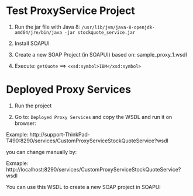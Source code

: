 # Test ProxyService Project

1) Run the jar file with Java 8: `/usr/lib/jvm/java-8-openjdk-amd64/jre/bin/java -jar stockquote_service.jar`

2) Install SOAPUI

3) Create a new SOAP Project (in SOAPUI) based on: sample_proxy_1.wsdl

4) Execute: `getQuote` ==> `<xsd:symbol>IBM</xsd:symbol>`


# Deployed Proxy Services

1) Run the project

2) Go to: `Deployed Proxy Services` and copy the WSDL and run it on browser:

Example: http://support-ThinkPad-T490:8290/services/CustomProxyServiceStockQuoteService?wsdl

you can change manually by:

Exmaple: http://localhost:8290/services/CustomProxyServiceStockQuoteService?wsdl

You can use this WSDL to create a new SOAP project in SOAPUI


